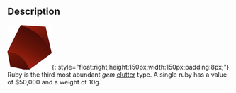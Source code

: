 ## Description
![](static/clutter/clutter-ruby.svg "Ruby Image"){: style="float:right;height:150px;width:150px;padding:8px;"}
Ruby is the third most abundant *gem* [clutter](clutter.md "All Clutter Types") type. A single ruby has a value of $50,000 and a weight of 10g.